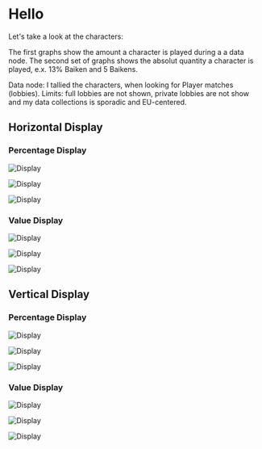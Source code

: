 # **Hello**

Let's take a look at the characters:

The first graphs show the amount a character is played during a a data node. The second set of graphs shows the absolut quantity a character is played, e.x. 13% Baiken and 5 Baikens.

Data node: I tallied the characters, when looking for Player matches (lobbies). Limits: full lobbies are not shown, private lobbies are not show and my data collections is sporadic and EU-centered.

## Horizontal Display

### Percentage Display

![Display](https://github.com/PapstJL4U/BaikenMains/docs/generate_h_graph_plt_colours_True.png)

![Display](https://github.com/PapstJL4U/BaikenMains/docs/generate_h_graph_unique_colour_True.png)

![Display](https://github.com/PapstJL4U/BaikenMains/generate_h_graph_red_on_gray_True.png)

### Value Display

![Display](https://github.com/PapstJL4U/BaikenMains/docs/generate_h_graph_plt_colours_False.png)

![Display](https://github.com/PapstJL4U/BaikenMains/docs/generate_h_graph_unique_colour_False.png)

![Display](https://github.com/PapstJL4U/BaikenMains/docs/generate_h_graph_red_on_gray_False.png)


## Vertical Display

### Percentage Display

![Display](https://github.com/PapstJL4U/BaikenMains/docs/generate_v_graph_plt_colours_True.png)

![Display](https://github.com/PapstJL4U/BaikenMains/docs/generate_v_graph_unique_colour_True.png)

![Display](https://github.com/PapstJL4U/BaikenMains/docs/generate_v_graph_red_on_gray_True.png)

### Value Display

![Display](https://github.com/PapstJL4U/BaikenMains/docs/generate_v_graph_plt_colours_False.png)

![Display](https://github.com/PapstJL4U/BaikenMains/docs/generate_v_graph_unique_colour_False.png)

![Display](https://github.com/PapstJL4U/BaikenMains/docs/generate_v_graph_red_on_gray_False.png)